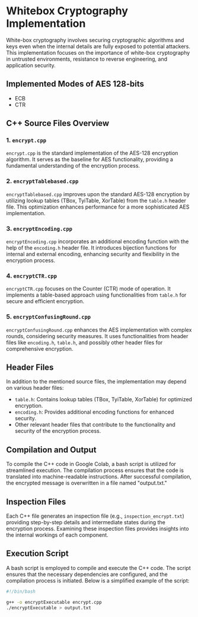 # Whitebox Cryptography Implementation

White-box cryptography involves securing cryptographic algorithms and keys even when the internal details are fully exposed to potential attackers. This implementation focuses on the importance of white-box cryptography in untrusted environments, resistance to reverse engineering, and application security.

## Implemented Modes of AES 128-bits
- ECB
- CTR

## C++ Source Files Overview

### 1. `encrypt.cpp`

`encrypt.cpp` is the standard implementation of the AES-128 encryption algorithm. It serves as the baseline for AES functionality, providing a fundamental understanding of the encryption process.

### 2. `encryptTablebased.cpp`

`encryptTablebased.cpp` improves upon the standard AES-128 encryption by utilizing lookup tables (TBox, TyiTable, XorTable) from the `table.h` header file. This optimization enhances performance for a more sophisticated AES implementation.

### 3. `encryptEncoding.cpp`

`encryptEncoding.cpp` incorporates an additional encoding function with the help of the `encoding.h` header file. It introduces bijection functions for internal and external encoding, enhancing security and flexibility in the encryption process.

### 4. `encryptCTR.cpp`

`encryptCTR.cpp` focuses on the Counter (CTR) mode of operation. It implements a table-based approach using functionalities from `table.h` for secure and efficient encryption.

### 5. `encryptConfusingRound.cpp`

`encryptConfusingRound.cpp` enhances the AES implementation with complex rounds, considering security measures. It uses functionalities from header files like `encoding.h`, `table.h`, and possibly other header files for comprehensive encryption.

## Header Files

In addition to the mentioned source files, the implementation may depend on various header files:

- `table.h`: Contains lookup tables (TBox, TyiTable, XorTable) for optimized encryption.
- `encoding.h`: Provides additional encoding functions for enhanced security.
- Other relevant header files that contribute to the functionality and security of the encryption process.

## Compilation and Output

To compile the C++ code in Google Colab, a bash script is utilized for streamlined execution. The compilation process ensures that the code is translated into machine-readable instructions. After successful compilation, the encrypted message is overwritten in a file named "output.txt."

## Inspection Files

Each C++ file generates an inspection file (e.g., `inspection_encrypt.txt`) providing step-by-step details and intermediate states during the encryption process. Examining these inspection files provides insights into the internal workings of each component.

## Execution Script

A bash script is employed to compile and execute the C++ code. The script ensures that the necessary dependencies are configured, and the compilation process is initiated. Below is a simplified example of the script:

```bash
#!/bin/bash

g++ -o encryptExecutable encrypt.cpp
./encryptExecutable > output.txt
